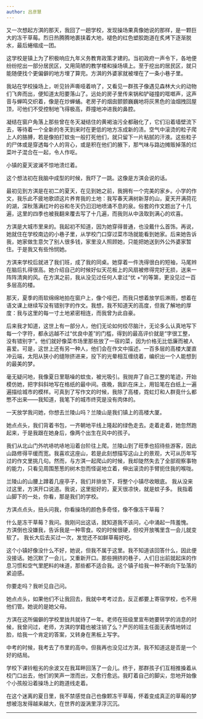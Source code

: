 ```yaml
---
author: 吕彦慧
---
```

又一次想起方淇的那天，我回了一趟学校，发现操场果真像她说的那样，是一颗巨大的冻干草莓。烈日热腾腾地裹挟着大地，褪色的红色塑胶跑道在炙烤下逐渐脱水，最后蜷缩成一团。
 
这学校是镇上为了积极响应九年义务教育政策才建的。当初政府一声令下，各地便纷纷挖出一部分居民区，又用简陋的教学楼和操场填上。至于挖出的居民区，就只能随便找个更偏僻的地方埋了算完。方淇的外婆家就被埋在了一条小巷子里。
 
我站在学校操场上，听见铃声嘶哑着响了，又看见一群孩子像遇见森林大火的动物们飞奔而出，便知道太阳要落山了。远处的房子里传来锅和铲碰撞的哐啷声，这声音与蝉鸣交织着，像是在炒蝉蛹。老房子的烟囱颤颤巍巍地将灰黑色的油烟拽回屋顶，可他们不受控制地飞得极高，莽撞地冲进我的鼻腔。
 
凝结在窗户角落上那些曾在冬天凝结住的黄褐油污全都融化了，它们沿着墙壁流下去，等待着一个全新的冬天到来时在更低的地方冻成新的渍。空气中滚烫的粒子爬上人的胳膊，若是像拍打蚊虫一般打死他们，就只留下一片粘腻的汗液。这些粒子的尸体或是穿透每个人的背心，或是积在他们的腋下，那气味与路边摊贩掉落的烂菜叶子混合在一起，令人作呕。
 
小镇的夏天波澜不惊地溃烂着。
 
这个想法初在我脑中成型的时候，我吓了一跳。这像是方淇会说的话。
 
最初见到方淇是在初二的夏天，在见到她之前，我拥有一个完美的家乡。小学的作文，我乐此不疲地歌颂这片养育我的土地：我写春天满树新芽的山，夏天开满荷花的湖，深秋落满红叶的谷和冬天仍汩汩地喷涌不息的泉。俗套的作文题出了十几遍，这里的四季也被我翻来覆去写了十几遍，而我则从中汲取到满心的欢喜。
 
方淇是大城市里来的。我起初不知道，因为她穿得普通，也没戴什么首饰。再说，她就住在学校南边的小巷子里，从学校门口穿过菜市场就能看到她家。后来她告诉我，她家做生意欠了别人很多钱，家里没人照顾她，只能把她送到外公外婆家暂住。于是我又有些怜悯她。
 
方淇来学校后就进了我们班，成了我的同桌。她穿着一件洗得很白的短袖，马尾辫在脑后扎得很高。她介绍自己的时候好似天花板上的风扇被修得完好无损，送来一阵阵清爽的风。在方淇之前，我从没见过任何人拿过“优 +”的等第，更没见过一百多层高的楼。
 
那天，夏季的雨软绵绵地拍在窗户上，像个哑巴，而我只想着放学后淋雨，想着在语文课上继续写没有错别字的作文。我想，我不知道天的高度，但我了解地的厚度：我与这里的每一寸土地紧密相连，而我曾为此自豪。
 
后来我才知道，这世上有一部分人，他们无论如何绞尽脑汁，无论多么认真地写下每一个字符，都永远越不过“优良中差”的门槛，得到的最高评价就是“字很工整，没有错别字”。他们就好像菜市场里那些放了一宿的菜，因为价格无比低廉而被人喜爱。可是，这世上还有另一种人，他们会在作文中描述，一百多层的高楼大厦直冲云端，太阳从狭小的缝隙挤进来，投下的光晕相互缠绕着，编织出一个人能想到的最美的梦。
 
毫无疑问地，我像夏日里聒噪的蚊虫，被光吸引。我抛弃了自己工整的笔迹，开始模仿她，把字斜斜地写在格纸的最中间。夜晚，我趴在床上，用铅笔在白纸上一遍遍描绘城市的模样。可真到了写作文的时候，我除了高楼，霓虹灯和人群竟什么都憋不出来——我知道，我笔下的城市终究是没有肉体的。
 
一天放学我问她，你想去兰陵山吗？兰陵山是我们镇上的高楼大厦。
 
她点点头，我们背着书包，一齐朝地平线上隆起的绿色走去。走着走着，她忽然跑起来，于是我跟在她身后，像两个出生在风中的孩子。
 
我们从北山门外吭哧吭哧地沿着台阶往上爬。兰陵山到了旺季也招待些游客，因此山路修得平缓而宽。我喜欢这座山，若是此刻想描写这山上的景观，大可从历年写过的作文里挑几句。然而，与方淇一起爬山的时候，我却陡然失去了全部观察事物的能力，只看见周围葱葱的树木忽而怪诞地立着，伸出滚烫的手臂扼住我的喉咙。
 
兰陵山的山腰上蹲着几座亭子，我们并排坐下，将整个小镇尽收眼底。 我从没来过这里，方淇开口说道。我说，这里挺好的，夏天很凉快，就是蚊子多。
我指着山脚下的一处，你看，那是我们的学校。
 
方淇点点头，扭头问我，你看操场的颜色多奇怪，像不像冻干草莓？
 
什么是冻干草莓？我问。我刚问出这话，就知道我不该问，心中涌起一阵羞愧。 方淇倒也没嫌我，告诉我是一种零食。咬的时候很硬，但咬开放嘴里含一会儿就变软了。 我长大后去买过一次，发觉还不如鲜草莓好吃。
 
这个小镇好像没什么不好，她说，但我不属于这里。我不知道该回答什么，因此便没接话。她沉默了一会儿，又重新开口。那些拥挤的巷子，人们日出前就起床的作息习惯和空气里肥料的味道，那些都不适合我。这个镇子给我一种不断向下坠落的紧迫感。
 
你要走吗？我听见自己问。
 
她点点头，如果他们不让我回去，我就中考考过去，反正都要上寄宿学校，也不用他们管。她说的是她父母。
 
方淇在这所偏僻的学校里拢共就待了一年。老师在班级里宣布她要转学的消息的时候，我曾问过，老师，方淇的学籍也被注销了么？严厉的班主任面无表情地转过脸，给我一个肯定的答案，又转身在黑板上写字。
 
中考的时候，我考去了市里的高中。但我再也没见过方淇，我不知道这是否是一个好的结局。
 
学校下课铃粗劣的余波又在我耳畔回荡了一会儿。终于，那群孩子们互相推搡着从校门口出去，他们的笑声一泄而出，又愈行愈远。我盯着自己的脚尖，忽地开始像个小孩般沿着操场上的跑道线走着。
 
在这个迷离的夏日里，我不禁感觉自己也像颗冻干草莓，怀着变成真正的草莓的梦想被泡发得越来越大，在世界的漩涡里浮浮沉沉。



_______________________________________________________________________________________________
